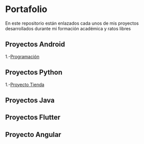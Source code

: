 # Portafolio
En este repositorio están enlazados cada unos de mis proyectos desarrollados durante mi formación académica y ratos libres

## Proyectos Android

1.-[Programación](https://github.com/LuisHL7/Programacion.git)

## Proyectos Python

1.-[Proyecto Tienda]()

## Proyectos Java

## Proyectos Flutter

## Proyecto Angular


